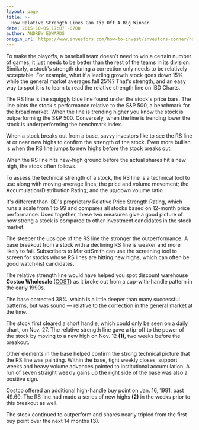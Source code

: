 ```yaml
---
layout: page
title: >-
  How Relative Strength Lines Can Tip Off A Big Winner
date: 2015-10-05 17:07 -0700
author: ANDREW EDWARDS
origin_url: https://www.investors.com/how-to-invest/investors-corner/how-relative-strength-gives-clues/
---
```


To make the playoffs, a baseball team doesn't need to win a certain number of games, it just needs to be better than the rest of the teams in its division. Similarly, a stock's strength during a correction only needs to be relatively acceptable. For example, what if a leading growth stock goes down 15% while the general market averages fall 25%? That's strength, and an easy way to spot it is to learn to read the relative strength line on IBD Charts.

The RS line is the squiggly blue line found under the stock's price bars. The line plots the stock's performance relative to the S&P 500, a benchmark for the broad market. When the line is trending higher you know the stock is outperforming the S&P 500. Conversely, when the line is trending lower the stock is underperforming the benchmark index.

When a stock breaks out from a base, savvy investors like to see the RS line at or near new highs to confirm the strength of the stock. Even more bullish is when the RS line jumps to new highs before the stock breaks out.

When the RS line hits new-high ground before the actual shares hit a new high, the stock often follows.

To assess the technical strength of a stock, the RS line is a technical tool to use along with moving-average lines; the price and volume movement; the Accumulation/Distribution Rating; and the up/down volume ratio.

It's different than IBD's proprietary Relative Price Strength Rating, which runs a scale from 1 to 99 and compares all stocks based on 12-month price performance. Used together, these two measures give a good picture of how strong a stock is compared to other investment candidates in the stock market.

The steeper the upslope of the RS line the stronger the outperformance. A base breakout from a stock with a declining RS line is weaker and more likely to fail. Subscribers to MarketSmith can use the screening tool to screen for stocks whose RS lines are hitting new highs, which can often be good watch-list candidates.

The relative strength line would have helped you spot discount warehouse **Costco Wholesale** ([COST](https://research.investors.com/quote.aspx?symbol=COST)) as it broke out from a cup-with-handle pattern in the early 1990s.

The base corrected 38%, which is a little deeper than many successful patterns, but was sound — relative to the correction in the general market at the time.

The stock first cleared a short handle, which could only be seen on a daily chart, on Nov. 27. The relative strength line gave a tip-off to the power of the stock by moving to a new high on Nov. 12 **(1)**, two weeks before the breakout.

Other elements in the base helped confirm the strong technical picture that the RS line was painting. Within the base, tight weekly closes, support weeks and heavy volume advances pointed to institutional accumulation. A run of seven straight weekly gains up the right side of the base was also a positive sign.

Costco offered an additional high-handle buy point on Jan. 16, 1991, past 49.60. The RS line had made a series of new highs **(2)** in the weeks prior to this breakout as well.

The stock continued to outperform and shares nearly tripled from the first buy point over the next 14 months **(3)**.
